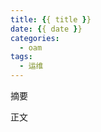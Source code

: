 ```yaml
---
title: {{ title }}
date: {{ date }}
categories: 
  - oam
tags: 
  - 运维
---
```




摘要

<!-- more -->



正文